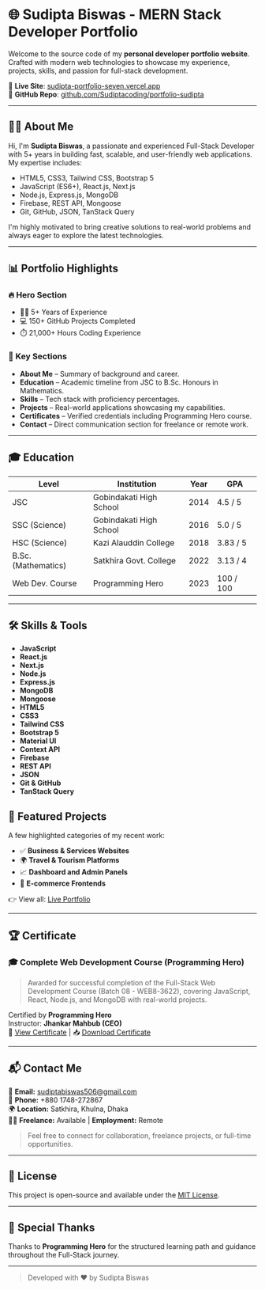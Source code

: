 # 🌐 Sudipta Biswas - MERN Stack Developer Portfolio

Welcome to the source code of my **personal developer portfolio website**.  
Crafted with modern web technologies to showcase my experience, projects, skills, and passion for full-stack development.

🔗 **Live Site**: [sudipta-portfolio-seven.vercel.app](https://sudipta-portfolio-seven.vercel.app)  
📂 **GitHub Repo**: [github.com/Sudiptacoding/portfolio-sudipta](https://github.com/Sudiptacoding/portfolio-sudipta)

---

## 👨‍💻 About Me

Hi, I'm **Sudipta Biswas**, a passionate and experienced Full-Stack Developer with 5+ years in building fast, scalable, and user-friendly web applications. My expertise includes:

- HTML5, CSS3, Tailwind CSS, Bootstrap 5  
- JavaScript (ES6+), React.js, Next.js  
- Node.js, Express.js, MongoDB  
- Firebase, REST API, Mongoose  
- Git, GitHub, JSON, TanStack Query

I'm highly motivated to bring creative solutions to real-world problems and always eager to explore the latest technologies.

---

## 📊 Portfolio Highlights

### 🔥 Hero Section
- 👨‍💼 5+ Years of Experience  
- 💻 150+ GitHub Projects Completed  
- ⏱️ 21,000+ Hours Coding Experience  

### 💼 Key Sections
- **About Me** – Summary of background and career.  
- **Education** – Academic timeline from JSC to B.Sc. Honours in Mathematics.  
- **Skills** – Tech stack with proficiency percentages.  
- **Projects** – Real-world applications showcasing my capabilities.  
- **Certificates** – Verified credentials including Programming Hero course.  
- **Contact** – Direct communication section for freelance or remote work.

---

## 🎓 Education

| Level                 | Institution             | Year | GPA       |
|-----------------------|------------------------|------|-----------|
| JSC                   | Gobindakati High School| 2014 | 4.5 / 5   |
| SSC (Science)         | Gobindakati High School| 2016 | 5.0 / 5   |
| HSC (Science)         | Kazi Alauddin College  | 2018 | 3.83 / 5  |
| B.Sc. (Mathematics)   | Satkhira Govt. College | 2022 | 3.13 / 4  |
| Web Dev. Course       | Programming Hero       | 2023 | 100 / 100 |

---

## 🛠️ Skills & Tools

- **JavaScript**  
- **React.js**  
- **Next.js**  
- **Node.js**  
- **Express.js**  
- **MongoDB**  
- **Mongoose**  
- **HTML5**  
- **CSS3**  
- **Tailwind CSS**  
- **Bootstrap 5**  
- **Material UI**  
- **Context API**  
- **Firebase**  
- **REST API**  
- **JSON**  
- **Git & GitHub**  
- **TanStack Query**


## 🚀 Featured Projects

A few highlighted categories of my recent work:

- ✅ **Business & Services Websites**  
- 🌍 **Travel & Tourism Platforms**  
- 📈 **Dashboard and Admin Panels**  
- 🛒 **E-commerce Frontends**

👉 View all: [Live Portfolio](https://sudipta-portfolio-seven.vercel.app#projects)

---

## 🏆 Certificate

### 🎓 Complete Web Development Course (Programming Hero)

> Awarded for successful completion of the Full-Stack Web Development Course (Batch 08 - WEB8-3622), covering JavaScript, React, Node.js, and MongoDB with real-world projects.

Certified by **Programming Hero**  
Instructor: **Jhankar Mahbub (CEO)**  
📜 [View Certificate](#) | 📥 [Download Certificate](#)

---

## 📬 Contact Me

📧 **Email:** sudiptabiswas506@gmail.com  
📱 **Phone:** +880 1748-272867  
🌍 **Location:** Satkhira, Khulna, Dhaka  
🧑‍💻 **Freelance:** Available | **Employment:** Remote

> Feel free to connect for collaboration, freelance projects, or full-time opportunities.

---

## 📎 License

This project is open-source and available under the [MIT License](LICENSE).

---

## 🙏 Special Thanks

Thanks to **Programming Hero** for the structured learning path and guidance throughout the Full-Stack journey.

---

> Developed with ❤️ by Sudipta Biswas
